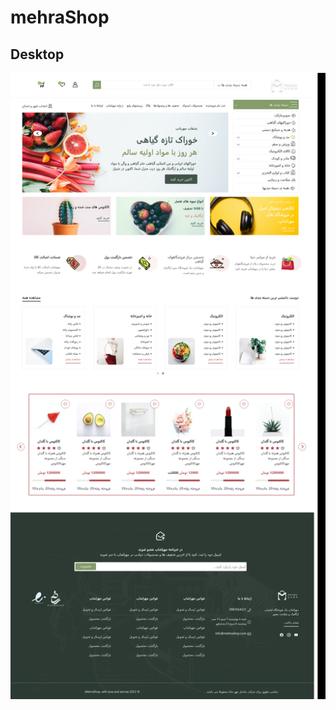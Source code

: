 # mehraShop

  ## Desktop
![crypto-app-desktop-compressed](https://github.com/neda1998/mehraShop/blob/main/img/Screenshot%202022-11-13%20at%2012-20-26%20mehraTest.png)